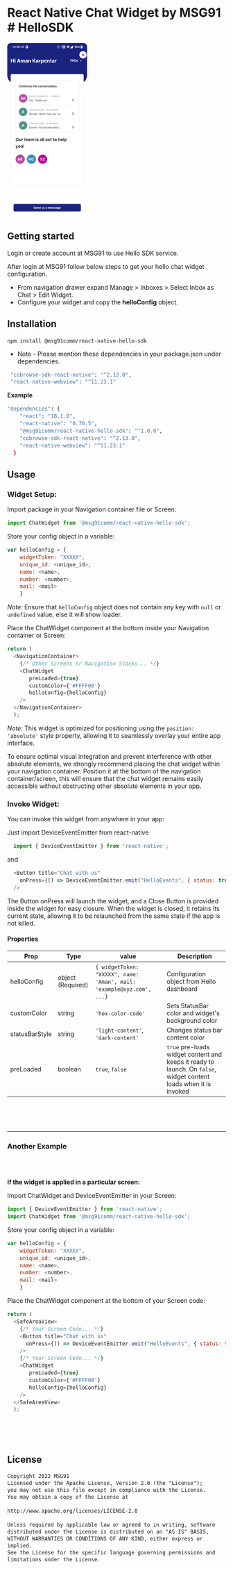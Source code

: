 # React Native Chat Widget by MSG91 # HelloSDK

<img src="./Screenshot_20230706-124814.jpg" height="400" alt="Image" style="border-radius: 8px;">

## Getting started

Login or create account at MSG91 to use Hello SDK service.

After login at MSG91 follow below steps to get your hello chat widget configuration.
* From navigation drawer expand Manage > Inboxes > Select Inbox as Chat > Edit Widget.
* Configure your widget and copy the **helloConfig** object.

## Installation

```shell 
npm install @msg91comm/react-native-hello-sdk
```

* Note - Please mention these dependencies in your package.json under dependencies.
```sh 
 "cobrowse-sdk-react-native": "^2.13.0",
 "react-native-webview": "^11.23.1"
```
**Example** 
```sh
"dependencies": {
    "react": "18.1.0",
    "react-native": "0.70.5",
    "@msg91comm/react-native-hello-sdk": "^1.0.0",
    "cobrowse-sdk-react-native": "^2.13.0",
    "react-native-webview": "^11.23.1"
  }
```

## Usage

### Widget Setup:
Import package in your Navigation container file or Screen:

```javascript
import ChatWidget from '@msg91comm/react-native-hello-sdk';
```

Store your config object in a variable:

```javascript  
var helloConfig = {
    widgetToken: "XXXXX",
    unique_id: <unique_id>, 
    name: <name>,  
    number: <number>,
    mail: <mail>
    }
```
_Note:_ Ensure that `helloConfig` object does not contain any key with `null` or `undefined` value, else it will show loader.

Place the ChatWidget component at the bottom inside your Navigation container or Screen:
```javascript
return (
  <NavigationContainer>
    {/* Other Screens or Navigation Stacks... */}
    <ChatWidget
       preLoaded={true}
       customColor={'#FFFF00'}
       helloConfig={helloConfig}
    />
  </NavigationContainer>
  );
```
*Note:* This widget is optimized for positioning using the `position: 'absolute'` style property, allowing it to seamlessly overlay your entire app interface.

To ensure optimal visual integration and prevent interference with other absolute elements, we strongly recommend placing the chat widget within your navigation container. Position it at the bottom of the navigation container/screen, this will ensure that the chat widget remains easily accessible without obstructing other absolute elements in your app.

### Invoke Widget:
You can invoke this widget from anywhere in your app: 

Just import DeviceEventEmitter from react-native
```javascript
  import { DeviceEventEmitter } from 'react-native';
```
and
```javascript
  <Button title="Chat with us"
    onPress={() => DeviceEventEmitter.emit("HelloEvents", { status: true })}
  />
```
The Button onPress will launch the widget, and a Close Button is provided inside the widget for easy closure. When the widget is closed, it retains its current state, allowing it to be relaunched from the same state if the app is not killed.


#### Properties

| Prop                         | Type              | value   | Description                                                           |
| ---------------------------- | ----------------- | ------- | --------------------------------------------------------------------- |
| helloConfig                  | object (Required) | `{ widgetToken: "XXXXX", name: 'Aman', mail: 'example@xyz.com', ...}` | Configuration object from Hello dashboard |
| customColor                  | string            | `'hex-color-code'`    | Sets StatusBar color and widget's background color        |
| statusBarStyle               | string            | `'light-content'`, `'dark-content'` | Changes status bar content color              |
| preLoaded                    | boolean           | `true`, `false`    | `true` pre-loads widget content and keeps it ready to launch. On `false`, widget content loads when it is invoked  |

<br>
<br>
<br>

---

### Another Example
<br>
<br>

**If the widget is applied in a particular screen:**

Import ChatWidget and DeviceEventEmitter in your Screen:

```javascript
import { DeviceEventEmitter } from 'react-native';
import ChatWidget from '@msg91comm/react-native-hello-sdk';
```

Store your config object in a variable:

```javascript  
var helloConfig = {
    widgetToken: "XXXXX",
    unique_id: <unique_id>, 
    name: <name>,  
    number: <number>,
    mail: <mail>
    }
```

Place the ChatWidget component at the bottom of your Screen code:
```javascript
return (
  <SafeAreaView>
    {/* Your Screen Code... */}
    <Button title="Chat with us"
      onPress={() => DeviceEventEmitter.emit("HelloEvents", { status: true })}
    />
    {/* Your Screen Code... */}
    <ChatWidget
       preLoaded={true} 
       customColor={'#FFFF00'}
       helloConfig={helloConfig}
    />
  </SafeAreaView>
  );
```
<br>
<br>
<br>
 

## License

```
Copyright 2022 MSG91
Licensed under the Apache License, Version 2.0 (the "License");
you may not use this file except in compliance with the License.
You may obtain a copy of the License at

http://www.apache.org/licenses/LICENSE-2.0

Unless required by applicable law or agreed to in writing, software
distributed under the License is distributed on an "AS IS" BASIS,
WITHOUT WARRANTIES OR CONDITIONS OF ANY KIND, either express or implied.
See the License for the specific language governing permissions and
limitations under the License.
```
